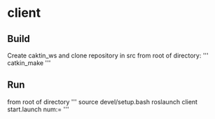 # client

## Build
Create caktin_ws and clone repository in src
from root of directory:
'''
catkin_make
'''

## Run
from root of directory 
'''
source devel/setup.bash
roslaunch client start.launch num:=<number tobe sqaured>
'''
